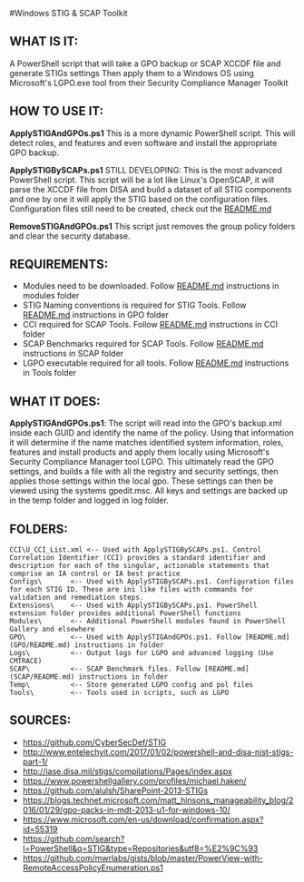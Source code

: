 #Windows STIG & SCAP Toolkit

## WHAT IS IT: 	
A PowerShell script that will take a GPO backup or SCAP XCCDF file and generate STIGs settings
Then apply them to a Windows OS using Microsoft's LGPO.exe tool from their Security Compliance Manager Toolkit

## HOW TO USE IT:
  **ApplySTIGAndGPOs.ps1**	This is a more dynamic PowerShell script. This will detect roles,
				            and features and even software and install the appropriate GPO backup.
				
  **ApplySTIGBySCAPs.ps1**	STILL DEVELOPING: This is the most advanced PowerShell script. This script will be a lot
				            like Linux's OpenSCAP, it will parse the XCCDF file from DISA and build a dataset
				            of all STIG components and one by one it will apply the STIG based on the configuration files.
				            Configuration files still need to be created, check out the [README.md](Configs/README.md)
				
  **RemoveSTIGAndGPOs.ps1**	This script just removes the group policy folders and clear the security database.
  

## REQUIREMENTS:		
 - Modules need to be downloaded. Follow [README.md](Modules/README.md) instructions in modules folder
 - STIG Naming conventions is required for STIG Tools. Follow [README.md](GPO/README.md)  instructions in GPO folder
 - CCI required for SCAP Tools. Follow [README.md](CCI/README.md)  instructions in CCI folder
 - SCAP Benchmarks required for SCAP Tools. Follow [README.md](SCAP/README.md)  instructions in SCAP folder
 - LGPO executable required for all tools. Follow [README.md](Tools/README.md)  instructions in Tools folder

## WHAT IT DOES: 	
   **ApplySTIGAndGPOs.ps1**: The script will read into the GPO's backup.xml inside each GUID and identify the name of the policy. Using that information it will determine if the name matches identified system information, roles, features and install products and apply them locally using Microsoft's Security Compliance Manager tool LGPO. This ultimately read the GPO settings, and builds a file with all the registry and security settings, then applies those settings within the local gpo. These settings can then be viewed using the systems gpedit.msc. All keys and settings are backed up in the temp folder and logged in log folder.

## FOLDERS:

    CCI\U_CCI_List.xml <-- Used with ApplySTIGBySCAPs.ps1. Control Correlation Identifier (CCI) provides a standard identifier and description for each of the singular, actionable statements that comprise an IA control or IA best practice			
    Configs\	   <-- Used with ApplySTIGBySCAPs.ps1. Configuration files for each STIG ID. These are ini like files with commands for validation and remediation steps.			
    Extensions\	   <-- Used with ApplySTIGBySCAPs.ps1. PowerShell extension folder provides additional PowerShell functions
    Modules\	   <-- Additional PowerShell modules found in PowerShell Gallery and elsewhere
    GPO\		   <-- Used with ApplySTIGAndGPOs.ps1. Follow [README.md](GPO/README.md) instructions in folder
    Logs\		   <-- Output logs for LGPO and advanced logging (Use CMTRACE)
    SCAP\		   <-- SCAP Benchmark files. Follow [README.md](SCAP/README.md) instructions in folder
    Temp\		   <-- Store generated LGPO config and pol files
    Tools\		   <-- Tools used in scripts, such as LGPO 


## SOURCES:		
 - https://github.com/CyberSecDef/STIG
 - http://www.entelechyit.com/2017/01/02/powershell-and-disa-nist-stigs-part-1/
 - http://iase.disa.mil/stigs/compilations/Pages/index.aspx
 - https://www.powershellgallery.com/profiles/michael.haken/
 - https://github.com/alulsh/SharePoint-2013-STIGs
 - https://blogs.technet.microsoft.com/matt_hinsons_manageability_blog/2016/01/29/gpo-packs-in-mdt-2013-u1-for-windows-10/
 - https://www.microsoft.com/en-us/download/confirmation.aspx?id=55319
 - https://github.com/search?l=PowerShell&q=STIG&type=Repositories&utf8=%E2%9C%93
 - https://github.com/mwrlabs/gists/blob/master/PowerView-with-RemoteAccessPolicyEnumeration.ps1

